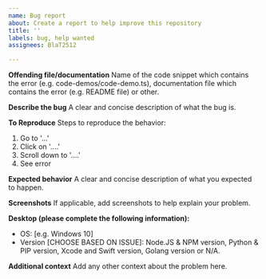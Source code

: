 ```yaml
---
name: Bug report
about: Create a report to help improve this repository
title: ''
labels: bug, help wanted
assignees: BlaT2512

---
```


**Offending file/documentation**
Name of the code snippet which contains the error (e.g. code-demos/code-demo.ts), documentation file which contains the error (e.g. README file) or other.

**Describe the bug**
A clear and concise description of what the bug is.

**To Reproduce**
Steps to reproduce the behavior:
1. Go to '...'
2. Click on '....'
3. Scroll down to '....'
4. See error

**Expected behavior**
A clear and concise description of what you expected to happen.

**Screenshots**
If applicable, add screenshots to help explain your problem.

**Desktop (please complete the following information):**
 - OS: [e.g. Windows 10]
 - Version [CHOOSE BASED ON ISSUE]: Node.JS & NPM version, Python & PIP version, Xcode and Swift version, Golang version or N/A.

**Additional context**
Add any other context about the problem here.
